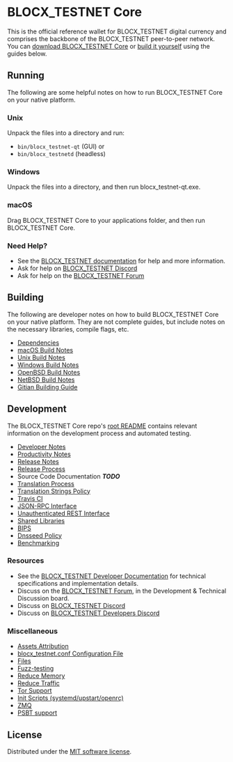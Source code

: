 BLOCX_TESTNET Core
==========

This is the official reference wallet for BLOCX_TESTNET digital currency and comprises the backbone of the BLOCX_TESTNET peer-to-peer network. You can [download BLOCX_TESTNET Core](https://www.blocx_testnet.org/downloads/) or [build it yourself](#building) using the guides below.

Running
---------------------
The following are some helpful notes on how to run BLOCX_TESTNET Core on your native platform.

### Unix

Unpack the files into a directory and run:

- `bin/blocx_testnet-qt` (GUI) or
- `bin/blocx_testnetd` (headless)

### Windows

Unpack the files into a directory, and then run blocx_testnet-qt.exe.

### macOS

Drag BLOCX_TESTNET Core to your applications folder, and then run BLOCX_TESTNET Core.

### Need Help?

* See the [BLOCX_TESTNET documentation](https://docs.blocx_testnet.org)
for help and more information.
* Ask for help on [BLOCX_TESTNET Discord](http://stayblocx_testnety.com)
* Ask for help on the [BLOCX_TESTNET Forum](https://blocx_testnet.org/forum)

Building
---------------------
The following are developer notes on how to build BLOCX_TESTNET Core on your native platform. They are not complete guides, but include notes on the necessary libraries, compile flags, etc.

- [Dependencies](dependencies.md)
- [macOS Build Notes](build-osx.md)
- [Unix Build Notes](build-unix.md)
- [Windows Build Notes](build-windows.md)
- [OpenBSD Build Notes](build-openbsd.md)
- [NetBSD Build Notes](build-netbsd.md)
- [Gitian Building Guide](gitian-building.md)

Development
---------------------
The BLOCX_TESTNET Core repo's [root README](/README.md) contains relevant information on the development process and automated testing.

- [Developer Notes](developer-notes.md)
- [Productivity Notes](productivity.md)
- [Release Notes](release-notes.md)
- [Release Process](release-process.md)
- Source Code Documentation ***TODO***
- [Translation Process](translation_process.md)
- [Translation Strings Policy](translation_strings_policy.md)
- [Travis CI](travis-ci.md)
- [JSON-RPC Interface](JSON-RPC-interface.md)
- [Unauthenticated REST Interface](REST-interface.md)
- [Shared Libraries](shared-libraries.md)
- [BIPS](bips.md)
- [Dnsseed Policy](dnsseed-policy.md)
- [Benchmarking](benchmarking.md)

### Resources
* See the [BLOCX_TESTNET Developer Documentation](https://blocx_testnetcore.readme.io/)
  for technical specifications and implementation details.
* Discuss on the [BLOCX_TESTNET Forum](https://blocx_testnet.org/forum), in the Development & Technical Discussion board.
* Discuss on [BLOCX_TESTNET Discord](http://stayblocx_testnety.com)
* Discuss on [BLOCX_TESTNET Developers Discord](http://chat.blocx_testnetdevs.org/)

### Miscellaneous
- [Assets Attribution](assets-attribution.md)
- [blocx_testnet.conf Configuration File](blocx_testnet-conf.md)
- [Files](files.md)
- [Fuzz-testing](fuzzing.md)
- [Reduce Memory](reduce-memory.md)
- [Reduce Traffic](reduce-traffic.md)
- [Tor Support](tor.md)
- [Init Scripts (systemd/upstart/openrc)](init.md)
- [ZMQ](zmq.md)
- [PSBT support](psbt.md)

License
---------------------
Distributed under the [MIT software license](/COPYING).
